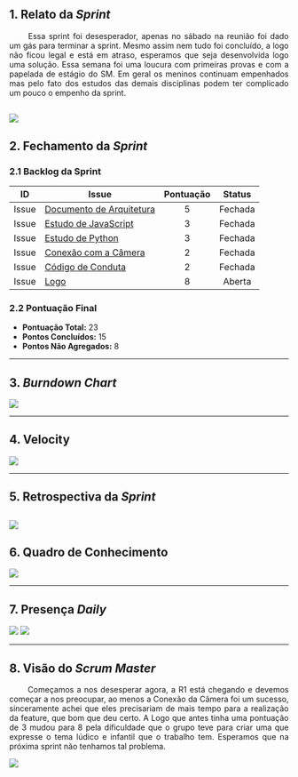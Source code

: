 ## 1. Relato da _Sprint_

<p align="justify">&emsp;&emsp; Essa sprint foi desesperador, apenas no sábado na reunião foi dado um gás para terminar a sprint. Mesmo assim nem tudo foi concluído, a logo não ficou legal e está em atraso, esperamos que seja desenvolvida logo uma solução. Essa semana foi uma loucura com primeiras provas e com a papelada de estágio do SM. Em geral os meninos continuam empenhados mas pelo fato dos estudos das demais disciplinas podem ter complicado um pouco o empenho da sprint.
</p>

![](https://media.giphy.com/media/FcTdv3xQKhCIE/giphy.gif)
------------

## 2. Fechamento da _Sprint_

### 2.1 Backlog da Sprint

| ID | Issue | Pontuação|Status |
|:--:| ------- | :----: | :----: |
| Issue | [Documento de Arquitetura](https://github.com/fga-eps-mds/2019.2-arbc/issues/5) |5| Fechada |
| Issue | [Estudo de JavaScript](https://github.com/fga-eps-mds/2019.2-arbc/issues/14) |3| Fechada |
| Issue | [Estudo de Python](https://github.com/fga-eps-mds/2019.2-arbc/issues/24)| 3|Fechada |
| Issue | [Conexão com a Câmera](https://github.com/fga-eps-mds/2019.2-arbc/issues/21) |2| Fechada |
| Issue | [Código de Conduta](https://github.com/fga-eps-mds/2019.2-arbc/issues/33) |2| Fechada |
|Issue | [Logo](https://github.com/fga-eps-mds/2019.2-arbc/issues/16)| 8|Aberta |

### 2.2 Pontuação Final

* __Pontuação Total:__ 23
* __Pontos Concluídos:__ 15
* __Pontos Não Agregados:__ 8

------------

## 3. _Burndown Chart_


![](https://i.ibb.co/Rch6my5/bd2.png)

------------

## 4. Velocity

![](https://i.ibb.co/ZT6dxnB/vel2.png)

------------

## 5. Retrospectiva da _Sprint_

![](https://i.ibb.co/JRSr2mL/res2.png)
------------

## 6. Quadro de Conhecimento

![](https://i.ibb.co/wwNrHhQ/conh2.png)

----
## 7. Presença _Daily_

![](https://i.ibb.co/jvW3KzQ/Captura-de-tela-de-2019-11-17-16-08-58.png)
![](https://i.ibb.co/dD4qWKG/Captura-de-tela-de-2019-11-17-16-08-01.png)

-------------

## 8. Visão do _Scrum Master_

<p align="justify">&emsp;&emsp; Começamos a nos desesperar agora, a R1 está chegando e devemos começar a nos preocupar, ao menos a Conexão da Câmera foi um sucesso, sinceramente achei que eles precisariam de mais tempo para a realização da feature, que bom que deu certo. A Logo que antes tinha uma pontuação de 3 mudou para 8 pela dificuldade que o grupo teve para criar uma que expresse o tema lúdico e infantil que o trabalho tem. Esperamos que na próxima sprint não tenhamos tal problema. </p>

![](https://media.giphy.com/media/oyFyFiXz0hrnG/giphy.gif)
